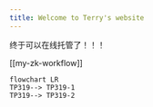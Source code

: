 ```yaml
---
title: Welcome to Terry's website
---
```


终于可以在线托管了！！！

[[my-zk-workflow]]

 ```mermaid
 flowchart LR
 TP319--> TP319-1
 TP319--> TP319-2
 
 ````